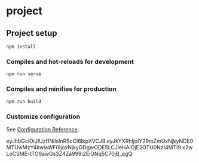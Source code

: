# project

## Project setup
```
npm install
```

### Compiles and hot-reloads for development
```
npm run serve
```

### Compiles and minifies for production
```
npm run build
```

### Customize configuration
See [Configuration Reference](https://cli.vuejs.org/config/).


eyJhbGciOiJIUzI1NiIsInR5cCI6IkpXVCJ9.eyJkYXRhIjoiY29mZmUxNjkyNDE0MTUwMzY4IiwiaWF0IjoxNjkyODgwODE5LCJleHAiOjE2OTU0NzI4MTl9.x2wLoCSME-tTO9awGs3Z4Za999i2EiONq5C70jB_qgQ